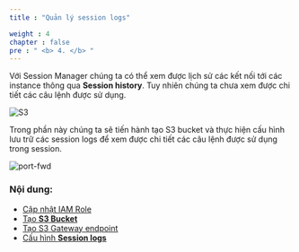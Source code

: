 ```yaml
---
title : "Quản lý session logs"

weight : 4 
chapter : false
pre : " <b> 4. </b> "
---
```



Với Session Manager chúng ta có thể xem được lịch sử các kết nối tới các instance thông qua **Session history**. Tuy nhiên chúng ta chưa xem được chi tiết các câu lệnh được sử dụng.

![S3](/images/4.s3/001-s3.png)

Trong phần này chúng ta sẽ tiến hành tạo S3 bucket và thực hiện cấu hình lưu trữ các session logs để xem được chi tiết các câu lệnh được sử dụng trong session.

![port-fwd](/images/arc-log.png) 

### Nội dung:

  - [Cập nhật IAM Role](./4.1-updateiamrole/)
  - [Tạo **S3 Bucket**](./4.2-creates3bucket/)
  - [Tạo S3 Gateway endpoint](./4.3-creategwes3)
  - [Cấu hình **Session logs**](./4.4-configsessionlogs/)
